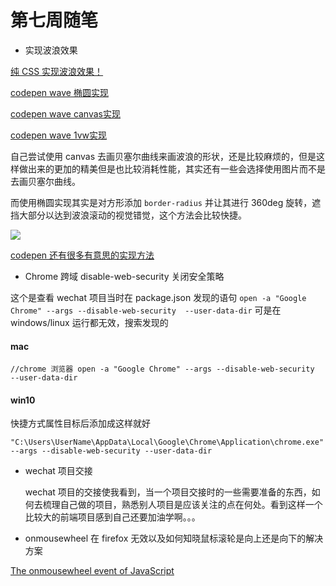<!-- ---
title:  第七周随笔
date: 2019/04/04
tags:	
	- 随笔
--- -->
#  第七周随笔


- 实现波浪效果

[纯 CSS 实现波浪效果！](https://www.cnblogs.com/coco1s/p/7197662.html)

[codepen wave 椭圆实现](<https://codepen.io/mburakerman/pen/eRZZEv>)

[codepen wave canvas实现](<https://codepen.io/osublake/pen/OpoJgw>)

[codepen wave 1vw实现](<https://codepen.io/eliortabeka/pen/eKJBwV>)

自己尝试使用 canvas 去画贝塞尔曲线来画波浪的形状，还是比较麻烦的，但是这样做出来的更加的精美但是也比较消耗性能，其实还有一些会选择使用图片而不是去画贝塞尔曲线。

而使用椭圆实现其实是对方形添加 `border-radius` 并让其进行 360deg 旋转，遮挡大部分以达到波浪滚动的视觉错觉，这个方法会比较快捷。 

![](/img/wave.gif)

<!--more-->

[codepen 还有很多有意思的实现方法](<https://codepen.io/search/pens?q=wave&page=1&order=popularity&depth=everything>)

- Chrome 跨域 disable-web-security 关闭安全策略

 这个是查看 wechat 项目当时在 package.json  发现的语句 `open -a "Google Chrome" --args --disable-web-security  --user-data-dir` 可是在 windows/linux 运行都无效，搜索发现的

#### mac

```
//chrome 浏览器 open -a "Google Chrome" --args --disable-web-security  --user-data-dir
```

#### win10

快捷方式属性目标后添加成这样就好

```
"C:\Users\UserName\AppData\Local\Google\Chrome\Application\chrome.exe" --args --disable-web-security --user-data-dir
```

- wechat 项目交接

  wechat 项目的交接使我看到，当一个项目交接时的一些需要准备的东西，如何去梳理自己做的项目，熟悉别人项目是应该关注的点在何处。看到这样一个比较大的前端项目感到自己还要加油学啊。。。

- onmousewheel 在 firefox 无效以及如何知晓鼠标滚轮是向上还是向下的解决方案

[The onmousewheel event of JavaScript](<http://www.javascriptkit.com/javatutors/onmousewheel.shtml>)
